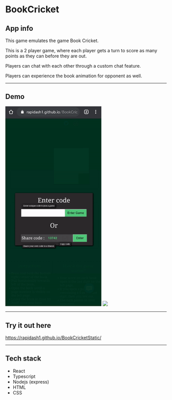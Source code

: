 # BookCricket

## App info

This game emulates the game Book Cricket.

This is a 2 player game, where each player gets a turn to score as many points as they can before they are out.

Players can chat with each other through a custom chat feature.

Players can experience the book animation for opponent as well.

---

## Demo

<img src = "images/bookCricketGif.gif" width = "300">  <img src = "images/bookCricketGif2.gif" width = "300"> 

---

## Try it out here 

https://rapidash1.github.io/BookCricketStatic/


---


## Tech stack

* React
* Typescript
* Nodejs (express)
* HTML
* CSS
